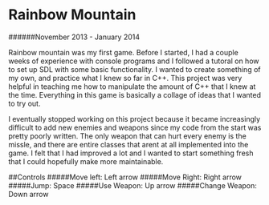 # Rainbow Mountain 
######November 2013 - January 2014
 
Rainbow mountain was my first game. Before I started, I had a couple weeks of experience with console programs and I followed a tutoral on how to set up SDL with some basic functionality. I wanted to create something of my own, and practice what I knew so far in C++. This project was very helpful in teaching me how to manipulate the amount of C++ that I knew at the time. Everything in this game is basically a collage of ideas that I wanted to try out.

I eventually stopped working on this project because it became increasingly difficult to add new enemies and weapons since my code from the start was pretty poorly written. The only weapon that can hurt every enemy is the missle, and there are entire classes that arent at all implemented into the game. I felt that I had improved a lot and I wanted to start something fresh that I could hopefully make more maintainable.

 
##Controls
#####Move left: Left arrow
#####Move Right: Right arrow
#####Jump: Space
#####Use Weapon: Up arrow
#####Change Weapon: Down arrow

